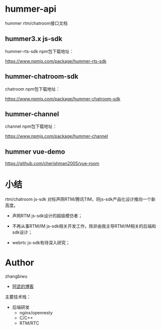 # hummer-api

hummer rtm/chatroom接口文档

## hummer3.x js-sdk

hummer-rts-sdk npm包下载地址：

https://www.npmjs.com/package/hummer-rts-sdk

## hummer-chatroom-sdk

chatroom npm包下载地址：

https://www.npmjs.com/package/hummer-chatroom-sdk

## hummer-channel

channel npm包下载地址：

https://www.npmjs.com/package/hummer-channel

## hummer vue-demo

https://github.com/cherishman2005/vue-room


# 小结

rtm/chatroom js-sdk 对标声网RTM/腾讯TIM，将js-sdk产品化设计推向一个新高度。

* 声网RTM js-sdk设计的超级模仿者；

* 不再从事RTM/IM js-sdk相关开发工作，除非由我主导RTM/IM相关的后端和sdk设计；

* webrtc js-sdk有待深入研究；

# Author

zhangbiwu

- [阿武的博客](https://cherishman2005.github.io/)

主要技术栈：

* 后端研发
  * nginx/openresty
  * C/C++
  * RTM/RTC
